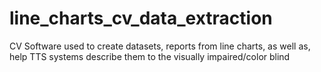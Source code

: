 # line_charts_cv_data_extraction
CV Software used to create datasets, reports from line charts, as well as, help TTS systems describe them to the visually impaired/color blind 
